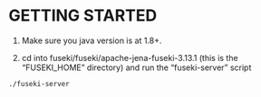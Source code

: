 
# GETTING STARTED

1. Make sure you java version is at 1.8+. 


2. cd into fuseki/fuseki/apache-jena-fuseki-3.13.1 (this is the “FUSEKI_HOME” directory) and run the “fuseki-server” script

```
./fuseki-server

```